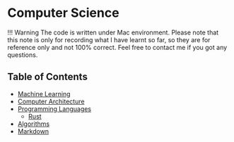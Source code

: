 # Computer Science

!!! Warning
    The code is written under Mac environment. Please note that this note is only for recording what I have learnt so far, so they are for reference only and not 100% correct. Feel free to contact me if you got any questions. 

## Table of Contents
- [Machine Learning](ml)
- [Computer Architecture](archi)
- [Programming Languages](pl)
    - [Rust](pl/rust)
- [Algorithms](algo)
- [Markdown](markdown)